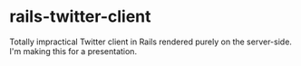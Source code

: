 rails-twitter-client
====================

Totally impractical Twitter client in Rails rendered purely on the server-side. I'm making this for a presentation.
